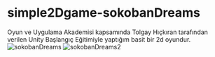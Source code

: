 # simple2Dgame-sokobanDreams

Oyun ve Uygulama Akademisi kapsamında Tolgay Hıçkıran tarafından verilen Unity Başlangıç Eğitimiyle yaptığım basit bir 2d oyundur.
![sokobanDreams](https://user-images.githubusercontent.com/58117516/216388002-e630f9c6-8c94-4061-b384-963da4a14589.png)
![sokobanDreams2](https://user-images.githubusercontent.com/58117516/216388019-ffa0bf67-e65a-4d70-9705-19a517ec8a47.png)
